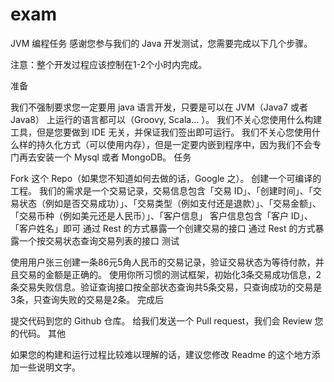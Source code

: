 # exam
JVM 编程任务
感谢您参与我们的 Java 开发测试，您需要完成以下几个步骤。

注意：整个开发过程应该控制在1-2个小时内完成。

准备

我们不强制要求您一定要用 java 语言开发，只要是可以在 JVM（Java7 或者 Java8） 上运行的语言都可以（Groovy, Scala... ）。
我们不关心您使用什么构建工具，但是您要做到 IDE 无关，并保证我们签出即可运行。
我们不关心您使用什么样的持久化方式（可以使用内存），但是一定要内嵌到程序中，因为我们不会专门再去安装一个 Mysql 或者 MongoDB。
任务

Fork 这个 Repo（如果您不知道如何去做的话，Google 之）。
创建一个可编译的工程。
我们的需求是一个交易记录，交易信息包含「交易 ID」、「创建时间」、「交易状态（例如是否交易成功）」、「交易类型（例如支付还是退款）」、「交易金额」、「交易币种（例如美元还是人民币）」、「客户信息」
客户信息包含「客户 ID」、「客户姓名」即可
通过 Rest 的方式暴露一个创建交易的接口
通过 Rest 的方式暴露一个按交易状态查询交易列表的接口
测试

使用用户张三创建一条86元5角人民币的交易记录，验证交易状态为等待付款，并且交易的金额是正确的。
使用你所习惯的测试框架，初始化3条交易成功信息，2条交易失败信息。验证查询接口按全部状态查询共5条交易，只查询成功的交易是3条，只查询失败的交易是2条。
完成后

提交代码到您的 Github 仓库。
给我们发送一个 Pull request，我们会 Review 您的代码。
其他

如果您的构建和运行过程比较难以理解的话，建议您修改 Readme 的这个地方添加一些说明文字。
